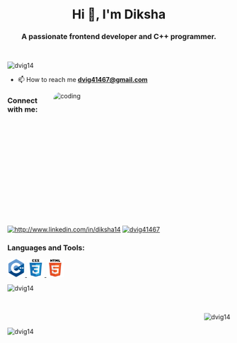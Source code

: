 <html>
<body>
<div class="header"><h1 align="center">Hi 👋, I'm Diksha</h1>
 <h3 align="center">A passionate frontend developer and C++ programmer.</h3>
</div>
<br>
<p align="left"> <img src="https://komarev.com/ghpvc/?username=dvig14&label=Profile%20views&color=0e75b6&style=flat" alt="dvig14" /> </p>

- 📫 How to reach me **dvig41467@gmail.com**
<img align="right"  src="https://i.pinimg.com/736x/c3/ac/91/c3ac91cdfb7e17dcdbd9741560cb1622.jpg" alt="coding" width="400px" height='300px' style="border-radius:1rem;">

<h3 align="left">Connect with me:</h3>
<p align="left">
<a href="https://linkedin.com/in/http://www.linkedin.com/in/diksha14" target="blank"><img align="center" src="https://raw.githubusercontent.com/rahuldkjain/github-profile-readme-generator/master/src/images/icons/Social/linked-in-alt.svg" alt="http://www.linkedin.com/in/diksha14" height="30" width="40" /></a>
<a href="https://www.hackerrank.com/dvig41467" target="blank"><img align="center" src="https://raw.githubusercontent.com/rahuldkjain/github-profile-readme-generator/master/src/images/icons/Social/hackerrank.svg" alt="dvig41467" height="30" width="40" /></a>
</p>

<h3 align="left">Languages and Tools:</h3>
<p align="left"> <a href="https://www.w3schools.com/cpp/" target="_blank" rel="noreferrer"> <img src="https://raw.githubusercontent.com/devicons/devicon/master/icons/cplusplus/cplusplus-original.svg" alt="cplusplus" width="40" height="40"/> </a> <a href="https://www.w3schools.com/css/" target="_blank" rel="noreferrer"> <img src="https://raw.githubusercontent.com/devicons/devicon/master/icons/css3/css3-original-wordmark.svg" alt="css3" width="40" height="40"/> </a> <a href="https://www.w3.org/html/" target="_blank" rel="noreferrer"> <img src="https://raw.githubusercontent.com/devicons/devicon/master/icons/html5/html5-original-wordmark.svg" alt="html5" width="40" height="40"/> </a> </p>

<p><img align="left" src="https://github-readme-stats.vercel.app/api/top-langs?username=dvig14&show_icons=true&locale=en&layout=compact" alt="dvig14" /></p>
<br><br><br>
<p>&nbsp;<img align="right" src="https://github-readme-stats.vercel.app/api?username=dvig14&show_icons=true&locale=en" alt="dvig14" /></p>

<p><img align="center" src="https://github-readme-streak-stats.herokuapp.com/?user=dvig14&" alt="dvig14" /></p>
</body>
</html>
